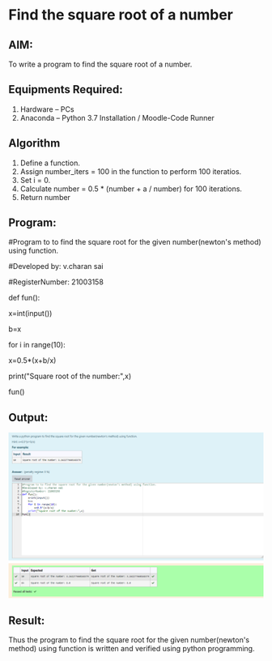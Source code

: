 # Find the square root of a number

## AIM:
To write a program to find the square root of a number.

## Equipments Required:
1. Hardware – PCs
2. Anaconda – Python 3.7 Installation / Moodle-Code Runner

## Algorithm
1. Define a function.
2. Assign number_iters = 100 in the function to perform 100 iteratios.
3. Set i = 0.
4. Calculate  number = 0.5 * (number + a / number) for 100 iterations.
5. Return number

## Program:
#Program to to find the square root for the given number(newton's method) using function.

#Developed by: v.charan sai

#RegisterNumber: 21003158

def fun():

   x=int(input())

   b=x

for i in range(10):
   
   x=0.5*(x+b/x)

print("Square root of the number:",x)

fun()

## Output:
![output](https://github.com/charansai0/Square-root-of-a-number/blob/main/Screenshot%20(152).png?raw=true)

## Result:
Thus the program to find the square root for the given number(newton's method) using function is written and verified using python programming.
